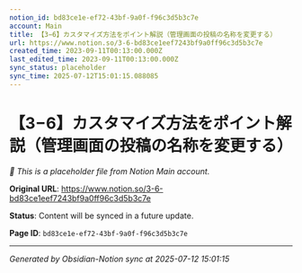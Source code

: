 ```yaml
---
notion_id: bd83ce1e-ef72-43bf-9a0f-f96c3d5b3c7e
account: Main
title: 【3−6】カスタマイズ方法をポイント解説（管理画面の投稿の名称を変更する）
url: https://www.notion.so/3-6-bd83ce1eef7243bf9a0ff96c3d5b3c7e
created_time: 2023-09-11T00:13:00.000Z
last_edited_time: 2023-09-11T00:13:00.000Z
sync_status: placeholder
sync_time: 2025-07-12T15:01:15.088085
---
```


# 【3−6】カスタマイズ方法をポイント解説（管理画面の投稿の名称を変更する）

*🔄 This is a placeholder file from Notion Main account.*

**Original URL**: https://www.notion.so/3-6-bd83ce1eef7243bf9a0ff96c3d5b3c7e

**Status**: Content will be synced in a future update.

**Page ID**: `bd83ce1e-ef72-43bf-9a0f-f96c3d5b3c7e`

---

*Generated by Obsidian-Notion sync at 2025-07-12 15:01:15*
